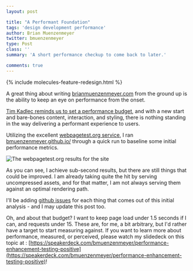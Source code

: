 ```yaml
---
layout: post

title: "A Performant Foundation"
tags: 'design development performance'
author: Brian Muenzenmeyer
twitter: bmuenzenmeyer
type: Post
class: ''
summary: 'A short performance checkup to come back to later.' 

comments: true
---
```


{% include molecules-feature-redesign.html %}

A great thing about writing [brianmuenzenmeyer.com](http://brianmuenzenmeyer.com) from the ground up is the ability to keep an eye on performance from the onset.

[Tim Kadlec reminds us to set a performance budget](http://timkadlec.com/2013/01/setting-a-performance-budget/), and with a new start and bare-bones content, interaction, and styling, there is nothing standing in the way delivering a performant experience to users.

Utilizing the excellent [webpagetest.org service](http://www.webpagetest.org/), I ran [bmuenzenmeyer.github.io/](http://bmuenzenmeyer.github.io/) through a quick run to baseline some initial performance metrics.

![The webpagetest.org results for the site](http://bmuenzenmeyer.github.io/img/webpagetest_foundation.png)

As you can see, I achieve sub-second results, but there are still things that could be improved. I am already taking quite the hit by serving uncompressed assets, and for that matter, I am not always serving them against an optimal rendering path.

I'll be adding [github issues](https://github.com/bmuenzenmeyer/bmuenzenmeyer.github.io/issues) for each thing that comes out of this initial analysis - and I may update this post too.

Oh, and about that budget? I want to keep page load under 1.5 seconds if I can, and requests under 15. These are, for me, a bit arbitrary, but I'd rather have a target to start measuring against. If you want to learn more about performance, measured, or perceived, please watch my slidedeck on this topic at : [https://speakerdeck.com/bmuenzenmeyer/performance-enhancement-testing-positive](https://speakerdeck.com/bmuenzenmeyer/performance-enhancement-testing-positive)!
